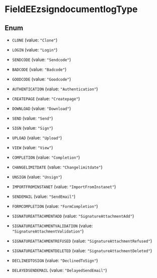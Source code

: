 

# FieldEEzsigndocumentlogType

## Enum


* `CLONE` (value: `"Clone"`)

* `LOGIN` (value: `"Login"`)

* `SENDCODE` (value: `"Sendcode"`)

* `BADCODE` (value: `"Badcode"`)

* `GOODCODE` (value: `"Goodcode"`)

* `AUTHENTICATION` (value: `"Authentication"`)

* `CREATEPAGE` (value: `"Createpage"`)

* `DOWNLOAD` (value: `"Download"`)

* `SEND` (value: `"Send"`)

* `SIGN` (value: `"Sign"`)

* `UPLOAD` (value: `"Upload"`)

* `VIEW` (value: `"View"`)

* `COMPLETION` (value: `"Completion"`)

* `CHANGELIMITDATE` (value: `"Changelimitdate"`)

* `UNSIGN` (value: `"Unsign"`)

* `IMPORTFROMINSTANET` (value: `"ImportFromInstanet"`)

* `SENDEMAIL` (value: `"SendEmail"`)

* `FORMCOMPLETION` (value: `"FormCompletion"`)

* `SIGNATUREATTACHMENTADD` (value: `"SignatureAttachmentAdd"`)

* `SIGNATUREATTACHMENTVALIDATION` (value: `"SignatureAttachmentValidation"`)

* `SIGNATUREATTACHMENTREFUSED` (value: `"SignatureAttachmentRefused"`)

* `SIGNATUREATTACHMENTDELETED` (value: `"SignatureAttachmentDeleted"`)

* `DECLINEDTOSIGN` (value: `"DeclinedToSign"`)

* `DELAYEDSENDEMAIL` (value: `"DelayedSendEmail"`)



